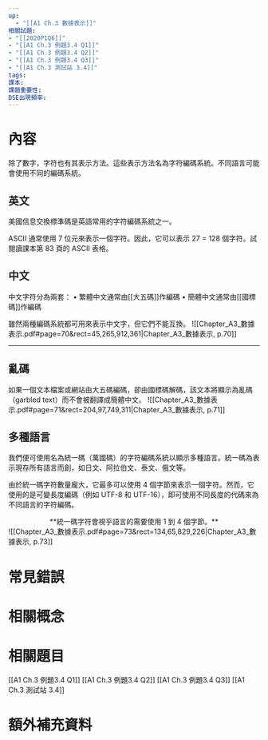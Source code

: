 ```yaml
---
up:
  - "[[A1 Ch.3 數據表示]]"
相關試題: 
- "[[2020P1Q6]]"
- "[[A1 Ch.3 例題3.4 Q1]]"
- "[[A1 Ch.3 例題3.4 Q2]]"
- "[[A1 Ch.3 例題3.4 Q3]]"
- "[[A1 Ch.3 測試站 3.4]]"
tags: 
課本: 
課題重要性: 
DSE出現頻率:
---
```

# 內容
除了數字，字符也有其表示方法。這些表示方法名為字符編碼系統。不同語言可能會使用不同的編碼系統。
## 英文
美國信息交換標準碼是英語常用的字符編碼系統之一。 

ASCII 通常使用 7 位元來表示一個字符。因此，它可以表示 27 = 128 個字符。試閱讀課本第 83 頁的 ASCII 表格。

## 中文
中文字符分為兩套： 
• 繁體中文通常由[[大五碼]]作編碼
• 簡體中文通常由[[國標碼]]作編碼

雖然兩種編碼系統都可用來表示中文字，但它們不能互換。
![[Chapter_A3_數據表示.pdf#page=70&rect=45,265,912,361|Chapter_A3_數據表示, p.70]]

---

## 亂碼
如果一個文本檔案或網站由大五碼編碼，卻由國標碼解碼，該文本將顯示為亂碼（garbled text）而不會被翻譯成簡體中文。
![[Chapter_A3_數據表示.pdf#page=71&rect=204,97,749,311|Chapter_A3_數據表示, p.71]]

## 多種語言
我們便可使用名為統一碼（萬國碼）的字符編碼系統以顯示多種語言。統一碼為表示現存所有語言而創，如日文、阿拉伯文、泰文、俄文等。

由於統一碼字符數量龐大，它最多可以使用 4 個字節來表示一個字符。然而，它使用的是可變長度編碼（例如 UTF-8 和 UTF-16），即可使用不同長度的代碼來為不同語言的字符編碼。

<center>**統一碼字符會視乎語言的需要使用 1 到 4 個字節。<u></u>**</center>
![[Chapter_A3_數據表示.pdf#page=73&rect=134,65,829,226|Chapter_A3_數據表示, p.73]]



# 常見錯誤
# 相關概念

# 相關題目
[[A1 Ch.3 例題3.4 Q1]]
[[A1 Ch.3 例題3.4 Q2]]
[[A1 Ch.3 例題3.4 Q3]]
[[A1 Ch.3 測試站 3.4]]
# 額外補充資料